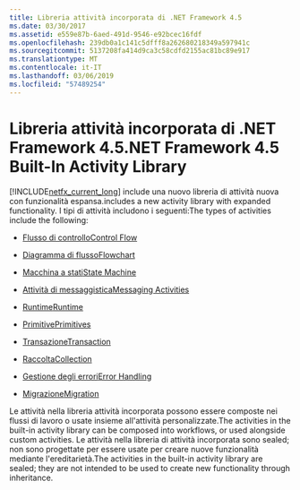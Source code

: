 ```yaml
---
title: Libreria attività incorporata di .NET Framework 4.5
ms.date: 03/30/2017
ms.assetid: e559e87b-6aed-491d-9546-e92bcec16fdf
ms.openlocfilehash: 239db0a1c141c5dfff8a262680218349a597941c
ms.sourcegitcommit: 5137208fa414d9ca3c58cdfd2155ac81bc89e917
ms.translationtype: MT
ms.contentlocale: it-IT
ms.lasthandoff: 03/06/2019
ms.locfileid: "57489254"
---
```

# <a name="net-framework-45-built-in-activity-library"></a><span data-ttu-id="6b027-102">Libreria attività incorporata di .NET Framework 4.5</span><span class="sxs-lookup"><span data-stu-id="6b027-102">.NET Framework 4.5 Built-In Activity Library</span></span>

[!INCLUDE[netfx_current_long](../../../includes/netfx-current-long-md.md)] <span data-ttu-id="6b027-103">include una nuovo libreria di attività nuova con funzionalità espansa.</span><span class="sxs-lookup"><span data-stu-id="6b027-103">includes a new activity library with expanded functionality.</span></span> <span data-ttu-id="6b027-104">I tipi di attività includono i seguenti:</span><span class="sxs-lookup"><span data-stu-id="6b027-104">The types of activities include the following:</span></span>

- [<span data-ttu-id="6b027-105">Flusso di controllo</span><span class="sxs-lookup"><span data-stu-id="6b027-105">Control Flow</span></span>](../../../docs/framework/windows-workflow-foundation/control-flow-activities-in-wf.md)

- [<span data-ttu-id="6b027-106">Diagramma di flusso</span><span class="sxs-lookup"><span data-stu-id="6b027-106">Flowchart</span></span>](../../../docs/framework/windows-workflow-foundation/flowchart-activities-in-wf.md)

- [<span data-ttu-id="6b027-107">Macchina a stati</span><span class="sxs-lookup"><span data-stu-id="6b027-107">State Machine</span></span>](../../../docs/framework/windows-workflow-foundation/state-machine-activities-in-wf.md)

- [<span data-ttu-id="6b027-108">Attività di messaggistica</span><span class="sxs-lookup"><span data-stu-id="6b027-108">Messaging Activities</span></span>](../../../docs/framework/wcf/feature-details/messaging-activities.md)

- [<span data-ttu-id="6b027-109">Runtime</span><span class="sxs-lookup"><span data-stu-id="6b027-109">Runtime</span></span>](../../../docs/framework/windows-workflow-foundation/runtime-activities-in-wf.md)

- [<span data-ttu-id="6b027-110">Primitive</span><span class="sxs-lookup"><span data-stu-id="6b027-110">Primitives</span></span>](../../../docs/framework/windows-workflow-foundation/primitives-activities-in-wf.md)

- [<span data-ttu-id="6b027-111">Transazione</span><span class="sxs-lookup"><span data-stu-id="6b027-111">Transaction</span></span>](../../../docs/framework/windows-workflow-foundation/transaction-activities-in-wf.md)

- [<span data-ttu-id="6b027-112">Raccolta</span><span class="sxs-lookup"><span data-stu-id="6b027-112">Collection</span></span>](../../../docs/framework/windows-workflow-foundation/collection-activities-in-wf.md)

- [<span data-ttu-id="6b027-113">Gestione degli errori</span><span class="sxs-lookup"><span data-stu-id="6b027-113">Error Handling</span></span>](../../../docs/framework/windows-workflow-foundation/error-handling-activities-in-wf.md)

- [<span data-ttu-id="6b027-114">Migrazione</span><span class="sxs-lookup"><span data-stu-id="6b027-114">Migration</span></span>](../../../docs/framework/windows-workflow-foundation/migration-activity-in-wf.md)

<span data-ttu-id="6b027-115">Le attività nella libreria attività incorporata possono essere composte nei flussi di lavoro o usate insieme all'attività personalizzate.</span><span class="sxs-lookup"><span data-stu-id="6b027-115">The activities in the built-in activity library can be composed into workflows, or used alongside custom activities.</span></span> <span data-ttu-id="6b027-116">Le attività nella libreria di attività incorporata sono sealed; non sono progettate per essere usate per creare nuove funzionalità mediante l'ereditarietà.</span><span class="sxs-lookup"><span data-stu-id="6b027-116">The activities in the built-in activity library are sealed; they are not intended to be used to create new functionality through inheritance.</span></span>
